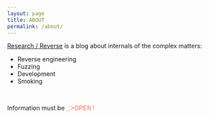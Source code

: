 ```yaml
---
layout: page
title: ABOUT
permalink: /about/
---
```


[Research / Reverse](https://github.com/safesws) is a blog about internals of the complex matters:
- Reverse engineering
- Fuzzing
- Development
- Smoking
<br>

Information must be <span style="margin-left: auto; text-align: right; color: #fe7e61; font-size: 16px; font-style: bold; font-family: Courier"> _>OPEN!</span>
